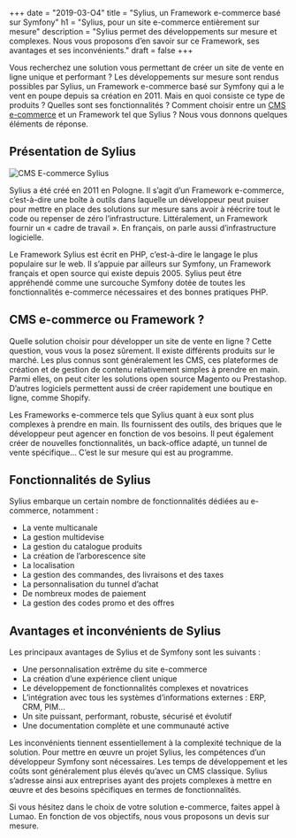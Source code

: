 +++
date = "2019-03-O4"
title = "Sylius, un Framework e-commerce basé sur Symfony"
h1 = "Sylius, pour un site e-commerce entièrement sur mesure"
description = "Sylius permet des développements sur mesure et complexes. Nous vous proposons d’en savoir sur ce Framework, ses avantages et ses inconvénients."
draft = false
+++

Vous recherchez une solution vous permettant de créer un site de vente en ligne unique et performant ? Les développements sur mesure sont rendus possibles par Sylius, un Framework e-commerce basé sur Symfony qui a le vent en poupe depuis sa création en 2011. Mais en quoi consiste ce type de produits ? Quelles sont ses fonctionnalités ? Comment choisir entre un [CMS e-commerce](/ecommerce/cms/) et un Framework tel que Sylius ? Nous vous donnons quelques éléments de réponse.

## Présentation de Sylius

<img class="animate zoomIn margin-auto" src="/images/cms/sylius.png" alt="CMS E-commerce Sylius" />

Sylius a été créé en 2011 en Pologne. Il s’agit d’un Framework e-commerce, c’est-à-dire une boîte à outils dans laquelle un développeur peut puiser pour mettre en place des solutions sur mesure sans avoir à réécrire tout le code ou repenser de zéro l’infrastructure. Littéralement, un Framework fournir un « cadre de travail ». En français, on parle aussi d’infrastructure logicielle.

Le Framework Sylius est écrit en PHP, c’est-à-dire le langage le plus populaire sur le web. Il s’appuie par ailleurs sur Symfony, un Framework français et open source qui existe depuis 2005. Sylius peut être appréhendé comme une surcouche Symfony dotée de toutes les fonctionnalités e-commerce nécessaires et des bonnes pratiques PHP.

## CMS e-commerce ou Framework ?

Quelle solution choisir pour développer un site de vente en ligne ? Cette question, vous vous la posez sûrement. Il existe différents produits sur le marché. Les plus connus sont généralement les CMS, ces plateformes de création et de gestion de contenu relativement simples à prendre en main. Parmi elles, on peut citer les solutions open source Magento ou Prestashop. D’autres logiciels permettent aussi de créer rapidement une boutique en ligne, comme Shopify.

Les Frameworks e-commerce tels que Sylius quant à eux sont plus complexes à prendre en main. Ils fournissent des outils, des briques que le développeur peut agencer en fonction de vos besoins. Il peut également créer de nouvelles fonctionnalités, un back-office adapté, un tunnel de vente spécifique… C’est le sur mesure qui est au programme.

## Fonctionnalités de Sylius

Sylius embarque un certain nombre de fonctionnalités dédiées au e-commerce, notamment :

-	La vente multicanale
-	La gestion multidevise
-	La gestion du catalogue produits
-	La création de l’arborescence site
-	La localisation
-	La gestion des commandes, des livraisons et des taxes
-	La personnalisation du tunnel d’achat
-	De nombreux modes de paiement
-	La gestion des codes promo et des offres

## Avantages et inconvénients de Sylius

Les principaux avantages de Sylius et de Symfony sont les suivants :

-	Une personnalisation extrême du site e-commerce
-	La création d’une expérience client unique
-	Le développement de fonctionnalités complexes et novatrices
-	L’intégration avec tous les systèmes d’informations externes : ERP, CRM, PIM…
-	Un site puissant, performant, robuste, sécurisé et évolutif
-	Une documentation complète et une communauté active

Les inconvénients tiennent essentiellement à la complexité technique de la solution. Pour mettre en œuvre un projet Sylius, les compétences d’un développeur Symfony sont nécessaires. Les temps de développement et les coûts sont généralement plus élevés qu’avec un CMS classique. Sylius s’adresse ainsi aux entreprises ayant des projets complexes à mettre en œuvre et des besoins spécifiques en termes de fonctionnalités.

Si vous hésitez dans le choix de votre solution e-commerce, faites appel à Lumao. En fonction de vos objectifs, nous vous proposons un devis sur mesure.
